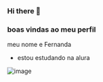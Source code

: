 ### Hi there 👋
### boas vindas ao meu perfil

meu nome e Fernanda

- estou estudando na alura






![image](https://github.com/abacaxiii123/abacaxiii123/assets/170014286/dda0556b-5cbf-46af-91d3-4c470168f33a)
